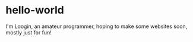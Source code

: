 # hello-world
I'm Loogin, an amateur programmer, hoping to make some websites soon, mostly just for fun!
